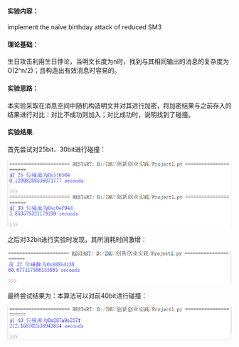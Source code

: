 #### 实验内容：
implement the naïve birthday attack of reduced SM3
#### 理论基础：
生日攻击利用生日悖论，当明文长度为n时，找到与其相同输出的消息的复杂度为O(2^n/2)；且构造出有效消息时容易的。
#### 实验思路：
本实验采取在消息空间中随机构造明文并对其进行加密，将加密结果与之前存入的结果进行对比：对比不成功则加入；对比成功时，说明找到了碰撞。
#### 实验结果
首先尝试对25bit、30bit进行碰撞：

![image](https://github.com/Azzzting/homework-group-48/blob/main/Project1/img/1.png)


之后对32bit进行实验时发现，其所消耗时间激增：

![image](https://github.com/Azzzting/homework-group-48/blob/main/Project1/img/2.png)


最终尝试结果为：本算法可以对前40bit进行碰撞：

![image](https://github.com/Azzzting/homework-group-48/blob/main/Project1/img/3.png)
